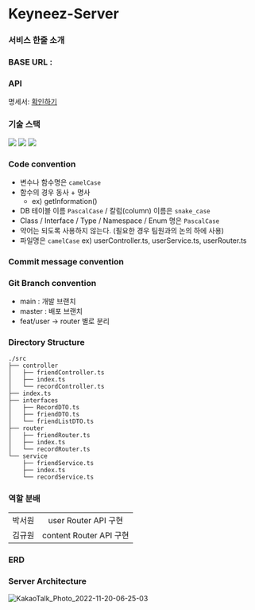 # Keyneez-Server

### 서비스 한줄 소개

### BASE URL : 

### API
명세서: <a href="">확인하기</a>

### 기술 스택

<img src="https://img.shields.io/badge/typescript-3178C6?style=for-the-badge&logo=typescript&logoColor=white">
<img src="https://img.shields.io/badge/node.js-339933?style=for-the-badge&logo=node.js&logoColor=white">
 <img src="https://img.shields.io/badge/postgresql-4169E1?style=for-the-badge&logo=postgresql&logoColor=white">

### Code convention

- 변수나 함수명은 `camelCase`
- 함수의 경우 동사 + 명사
    - ex) getInformation()
- DB 테이블 이름 `PascalCase` / 칼럼(column) 이름은 `snake_case`
- Class / Interface / Type / Namespace / Enum 명은 `PascalCase`
- 약어는 되도록 사용하지 않는다. (필요한 경우 팀원과의 논의 하에 사용)
- 파일명은 `camelCase` ex) userController.ts, userService.ts, userRouter.ts

### Commit message convention


### Git Branch convention

- main : 개발 브랜치
- master : 배포 브랜치
- feat/user → router 별로 분리

### Directory Structure

```
./src
├── controller
│   ├── friendController.ts
│   ├── index.ts
│   └── recordController.ts
├── index.ts
├── interfaces
│   ├── RecordDTO.ts
│   ├── friendDTO.ts
│   └── friendListDTO.ts
├── router
│   ├── friendRouter.ts
│   ├── index.ts
│   └── recordRouter.ts
└── service
    ├── friendService.ts
    ├── index.ts
    └── recordService.ts

```

### 역할 분배

<table>
    <tr align="center">
        <td>
           박서원
        </td>
        <td>
           user Router API 구현
        </td>
    </tr>
    <tr align="center">
        <td>
           김규원
        </td>
        <td>
           content Router API 구현
        </td>
    </tr>
</table>

### ERD


### Server Architecture
![KakaoTalk_Photo_2022-11-20-06-25-03](https://user-images.githubusercontent.com/67372977/202872172-fa636121-a6d7-4e79-83fd-40dbe8407b93.png)
